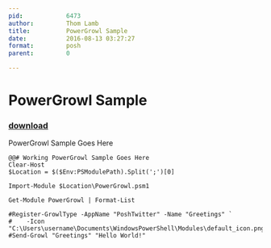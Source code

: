 ```yaml
---
pid:            6473
author:         Thom Lamb
title:          PowerGrowl Sample
date:           2016-08-13 03:27:27
format:         posh
parent:         0

---
```


# PowerGrowl Sample

### [download](//scripts/6473.ps1)

PowerGrowl Sample Goes Here

```posh
@@# Working PowerGrowl Sample Goes Here
Clear-Host
$Location = $($Env:PSModulePath).Split(';')[0]

Import-Module $Location\PowerGrowl.psm1

Get-Module PowerGrowl | Format-List

#Register-GrowlType -AppName "PoshTwitter" -Name "Greetings" `
#    -Icon "C:\Users\username\Documents\WindowsPowerShell\Modules\default_icon.png"
#Send-Growl "Greetings" "Hello World!"


```
